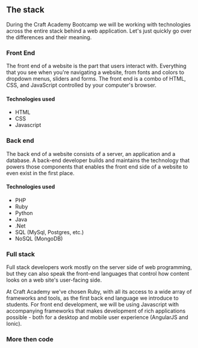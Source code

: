 ## The stack
During the Craft Academy Bootcamp we will be working with technologies across the entire stack behind a web application. Let's just quickly go over the differences and their meaning.

### Front End
The front end of a website is the part that users interact with. Everything that you see when you're navigating a website, from fonts and colors to dropdown menus, sliders and forms. The front end is a combo of HTML, CSS, and JavaScript controlled by your computer's browser.

#### Technologies used
* HTML
* CSS
* Javascript

### Back end
The back end of a website consists of a server, an application and a database. A back-end developer builds and maintains the technology that powers those components that enables the front end side of a website to even exist in the first place.

#### Technologies used
* PHP
* Ruby
* Python
* Java
* .Net
* SQL (MySql, Postgres, etc.)
* NoSQL (MongoDB)

### Full stack
Full stack developers work mostly on the server side of web programming, but they can also speak the front-end languages that control how content looks on a web site's user-facing side. 

At Craft Academy we've chosen Ruby, with all its access to a wide array of frameworks and tools, as the first back end language we introduce to students. For front end development, we will be using Javascript  with accompanying frameworks that makes development of rich applications possible - both for a desktop and mobile user experience (AngularJS and Ionic).

### More then code






 


